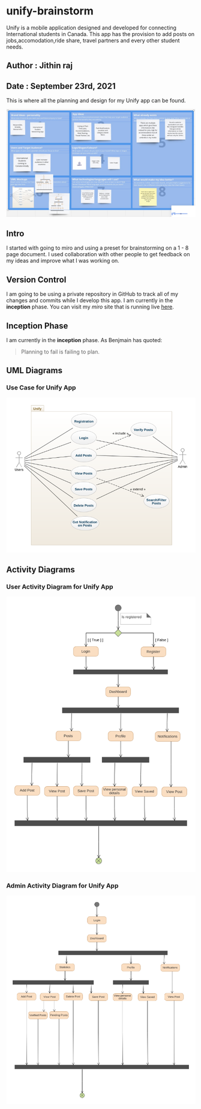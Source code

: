 

# unify-brainstorm
 Unify is a mobile application designed and developed for connecting International students in Canada. This app has the provision to add posts on jobs,accomodation,ride share, travel partners and every other student needs.

## Author : Jithin raj
## Date : September 23rd, 2021

This is where all the planning and design for my Unify app can be found. 


![Brainstorming](./images/miro_board.jpeg)


## Intro
I started with going to miro and using a preset for brainstorming on a 1 - 8 page document. I used collaboration with other people to get feedback on my ideas and improve what I was working on. 

## Version Control
I am going to be using a private repository in GitHub to track all of my changes and commits while I develop this app. I am currently in the **inception** phase. You can visit my *miro* site that is running live [here](https://miro.com/app/board/o9J_lwDvtnc=/). 

## Inception Phase
I am currently in the **inception** phase. As Benjmain has quoted:
> Planning to fail is failing to plan.


## UML Diagrams

### Use Case for Unify App
![Use Case for Unify](./images/usecase-diagram.png)


## Activity Diagrams

### User Activity Diagram for Unify App
![Activity Diagram for User in Unify](./images/User-activity-diagram.png)


### Admin Activity Diagram for Unify App
![Use Case for Admin in Unify](./images/Admin-activity-diagram.png)
